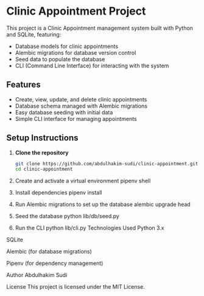 # Clinic Appointment Project

This project is a Clinic Appointment management system built with Python and SQLite, featuring:

- Database models for clinic appointments
- Alembic migrations for database version control
- Seed data to populate the database
- CLI (Command Line Interface) for interacting with the system

## Features

- Create, view, update, and delete clinic appointments
- Database schema managed with Alembic migrations
- Easy database seeding with initial data
- Simple CLI interface for managing appointments

## Setup Instructions

1. **Clone the repository**

   ```bash
   git clone https://github.com/abdulhakim-sudi/clinic-appointment.git
   cd clinic-appointment
2. Create and activate a virtual environment
pipenv shell
3. Install dependencies
pipenv install
4. Run Alembic migrations to set up the database
alembic upgrade head
5. Seed the database
python lib/db/seed.py
6. Run the CLI
python lib/cli.py
Technologies Used
Python 3.x

SQLite

Alembic (for database migrations)

Pipenv (for dependency management)

Author
Abdulhakim Sudi

License
This project is licensed under the MIT License.


